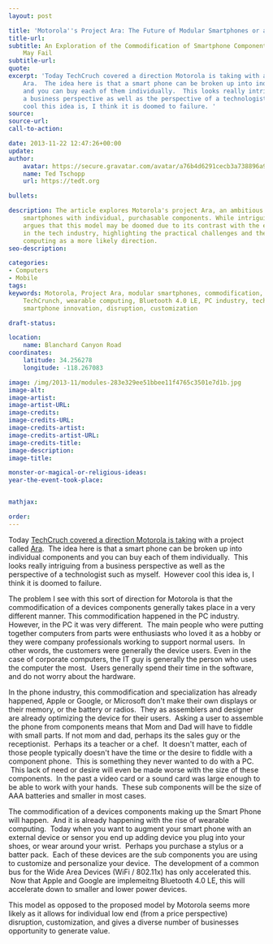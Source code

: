 ```yaml
---
layout: post

title: 'Motorola''s Project Ara: The Future of Modular Smartphones or a Doomed Venture?'
title-url:
subtitle: An Exploration of the Commodification of Smartphone Components and Why it
    May Fail
subtitle-url:
quote:
excerpt: 'Today TechCruch covered a direction Motorola is taking with a project called
    Ara.  The idea here is that a smart phone can be broken up into individual components
    and you can buy each of them individually.  This looks really intriguing from
    a business perspective as well as the perspective of a technologist such as myself.  However
    cool this idea is, I think it is doomed to failure. '
source:
source-url:
call-to-action:

date: 2013-11-22 12:47:26+00:00
update:
author:
    avatar: https://secure.gravatar.com/avatar/a76b4d6291cecb3a738896a971bfb903?s=512&d=mp&r=g
    name: Ted Tschopp
    url: https://tedt.org

bullets:

description: The article explores Motorola's project Ara, an ambitious idea of creating
    smartphones with individual, purchasable components. While intriguing, the author
    argues that this model may be doomed due to its contrast with the existing commodification
    in the tech industry, highlighting the practical challenges and the rise of wearable
    computing as a more likely direction.
seo-description:

categories:
- Computers
- Mobile
tags:
keywords: Motorola, Project Ara, modular smartphones, commodification, device components,
    TechCrunch, wearable computing, Bluetooth 4.0 LE, PC industry, technology trends,
    smartphone innovation, disruption, customization

draft-status:

location:
    name: Blanchard Canyon Road
coordinates:
    latitude: 34.256278
    longitude: -118.267083

image: /img/2013-11/modules-283e329ee51bbee11f4765c3501e7d1b.jpg
image-alt:
image-artist:
image-artist-URL:
image-credits:
image-credits-URL:
image-credits-artist:
image-credits-artist-URL:
image-credits-title:
image-description:
image-title:

monster-or-magical-or-religious-ideas:
year-the-event-took-place:


mathjax:

order:
---
```

Today <a href="http://techcrunch.com/2013/11/22/motorola-taps-3d-systems-to-produce-parts-for-its-crazy-modular-smartphones/" target="_blank" rel="noopener noreferrer">TechCruch covered a direction Motorola is taking</a> with a project called <a href="http://www.dscout.com/ara#" target="_blank" rel="noopener noreferrer">Ara</a>.  The idea here is that a smart phone can be broken up into individual components and you can buy each of them individually.  This looks really intriguing from a business perspective as well as the perspective of a technologist such as myself.  However cool this idea is, I think it is doomed to failure.

The problem I see with this sort of direction for Motorola is that the commodification of a devices components generally takes place in a very different manner. This commodification happened in the PC industry. However, in the PC it was very different.  The main people who were putting together computers from parts were enthusiasts who loved it as a hobby or they were company professionals working to support normal users.  In other words, the customers were generally the device users. Even in the case of corporate computers, the IT guy is generally the person who uses the computer the most.  Users generally spend their time in the software, and do not worry about the hardware.

In the phone industry, this commodification and specialization has already happened, Apple or Google, or Microsoft don't make their own displays or their memory, or the battery or radios.  They as assemblers and designer are already optimizing the device for their users.  Asking a user to assemble the phone from components means that Mom and Dad will have to fiddle with small parts. If not mom and dad, perhaps its the sales guy or the receptionist.  Perhaps its a teacher or a chef.  It doesn't matter, each of those people typically doesn't have the time or the desire to fiddle with a component phone.  This is something they never wanted to do with a PC.  This lack of need or desire will even be made worse with the size of these components.  In the past a video card or a sound card was large enough to be able to work with your hands.  These sub components will be the size of AAA batteries and smaller in most cases.

The commodification of a devices components making up the Smart Phone will happen.  And it is already happening with the rise of wearable computing.  Today when you want to augment your smart phone with an external device or sensor you end up adding device you plug into your shoes, or wear around your wrist.  Perhaps you purchase a stylus or a batter pack.  Each of these devices are the sub components you are using to customize and personalize your device.  The development of a common bus for the Wide Area Devices (WiFi / 802.11x) has only accelerated this.  Now that Apple and Google are implemeitng Bluetooth 4.0 LE, this will accelerate down to smaller and lower power devices.

This model as opposed to the proposed model by Motorola seems more likely as it allows for individual low end (from a price perspective) disruption, customization, and gives a diverse number of businesses opportunity to generate value.